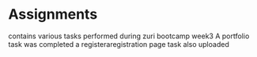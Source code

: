 # Assignments
contains various tasks performed during zuri bootcamp week3
A portfolio task was completed 
a registeraregistration page task also uploaded 

